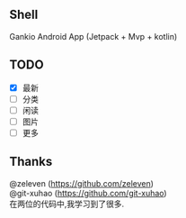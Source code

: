 ## Shell
Gankio Android App (Jetpack + Mvp + kotlin)

## TODO
* [x] 最新
* [ ] 分类
* [ ] 闲读
* [ ] 图片
* [ ] 更多

## Thanks
@zeleven (https://github.com/zeleven) </br>
@git-xuhao (https://github.com/git-xuhao) </br>
在两位的代码中,我学习到了很多.